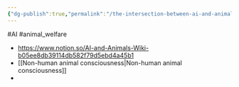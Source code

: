 ```yaml
---
{"dg-publish":true,"permalink":"/the-intersection-between-ai-and-animals/","created":"2024-01-12T10:12:44.000+00:00","updated":"2025-09-29T00:30:20.728+01:00"}
---
```


#AI #animal_welfare 

- https://www.notion.so/AI-and-Animals-Wiki-b05ee8db39114db582f79d5ebd4a45b1
- [[Non-human animal consciousness\|Non-human animal consciousness]]
- 
